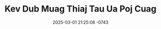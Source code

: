 ---
layout: movie-video-data
date: 2025-03-01 21:25:08 -0743
categories: movie

# Site Attributes
title: "Kev Dub Muag Thiaj Tau Ua Poj Cuag"
permalink: "/movie/Kev_Dub_Muag_Thiaj_Tau_Ua_Poj_Cuag"

# Movie Attributes
synopsis: ""
producer: "KYCT Video Production"
director: ""
writer: ""
video_link: "https://youtu.be/zLF6kJk_Nao?si=e2M3TT7OveCV7USi"
genre: "Comedy Action"
year: ""
release_type: "DVD"
storage: "Center for Hmong Studies"
thumbnail: "/assets/images/movie_thumbnails/Kev Dub Muag Thiaj Tau Ua Poj Cuag.jpeg"
publishing_company: "KYCT Video Production"

# Sequels + Parts
base_movie: ""
total_parts: 
sequel: ""

# Movie Cast
cast:
- name: "Maiv Puv"
- name: "Cua Yaj"
---
